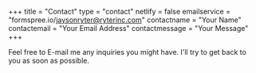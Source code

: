 +++
title = "Contact"
type = "contact"
netlify = false
emailservice = "formspree.io/jaysonryter@ryterinc.com"
contactname = "Your Name"
contactemail = "Your Email Address"
contactmessage = "Your Message"
+++

Feel free to E-mail me any inquiries you might have. I'll try to get back to you as soon as possible. 

